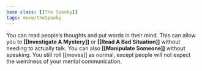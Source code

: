 ```yaml
---
base class: [[The Spooky]]
tags: move/theSpooky
---
```

You can read people’s thoughts and put words in their mind. This can allow you to **[[Investigate A Mystery]]** or **[[Read A Bad Situation]]** without needing to actually talk. You can also **[[Manipulate Someone]]** without speaking. You still roll [[moves]] as normal, except people will not expect the weirdness of your mental communication.